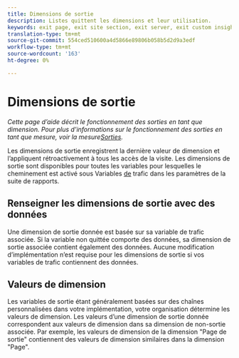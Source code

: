 ```yaml
---
title: Dimensions de sortie
description: Listes quittent les dimensions et leur utilisation.
keywords: exit page, exit site section, exit server, exit custom insight
translation-type: tm+mt
source-git-commit: 554ced510600a4d5866e89806b058b5d2d9a3edf
workflow-type: tm+mt
source-wordcount: '163'
ht-degree: 0%

---
```



# Dimensions de sortie

*Cette page d’aide décrit le fonctionnement des sorties en tant que dimension. Pour plus d’informations sur le fonctionnement des sorties en tant que mesure, voir la mesure[Sorties](../metrics/exits.md).*

Les dimensions de sortie enregistrent la dernière valeur de dimension et l’appliquent rétroactivement à tous les accès de la visite. Les dimensions de sortie sont disponibles pour toutes les variables pour lesquelles le cheminement est activé sous Variables [de](/help/admin/admin/c-traffic-variables/traffic-var.md) trafic dans les paramètres de la suite de rapports.

## Renseigner les dimensions de sortie avec des données

Une dimension de sortie donnée est basée sur sa variable de trafic associée. Si la variable non quittée comporte des données, sa dimension de sortie associée contient également des données. Aucune modification d’implémentation n’est requise pour les dimensions de sortie si vos variables de trafic contiennent des données.

## Valeurs de dimension

Les variables de sortie étant généralement basées sur des chaînes personnalisées dans votre implémentation, votre organisation détermine les valeurs de dimension. Les valeurs d’une dimension de sortie donnée correspondent aux valeurs de dimension dans sa dimension de non-sortie associée. Par exemple, les valeurs de dimension de la dimension &quot;Page de sortie&quot; contiennent des valeurs de dimension similaires dans la dimension &quot;Page&quot;.
